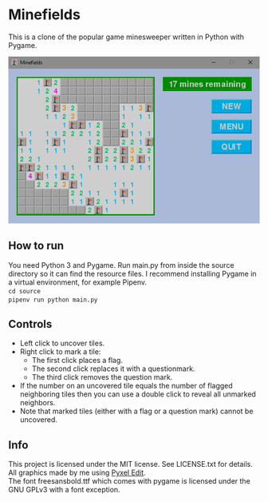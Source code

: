 # Minefields

This is a clone of the popular game minesweeper written in Python with Pygame.

![screenshot](/resources/screenshot.png)

## How to run

You need Python 3 and Pygame. Run main.py from inside the source directory so it can find the resource files. I recommend installing Pygame in a virtual environment, for example Pipenv.  
`cd source`  
`pipenv run python main.py`

## Controls

- Left click to uncover tiles.
- Right click to mark a tile:
    - The first click places a flag.
    - The second click replaces it with a questionmark.
    - The third click removes the question mark.
- If the number on an uncovered tile equals the number of flagged neighboring tiles then you can use a double click to reveal all unmarked neighbors.
- Note that marked tiles (either with a flag or a question mark) cannot be uncovered.

## Info

This project is licensed under the MIT license. See LICENSE.txt for details.  
All graphics made by me using [Pyxel Edit](http://pyxeledit.com).  
The font freesansbold.ttf which comes with pygame is licensed under the GNU GPLv3 with a font exception.  
